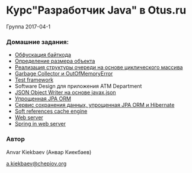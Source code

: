 # Курс"Разработчик Java" в Otus.ru

Группа 2017-04-1

### Домашние задания:
* [Обфускация байткода](https://github.com/chepiov/otus-java-2017-04-kiekbaev/tree/master/lesson01)
* [Определение размера объекта](https://github.com/chepiov/otus-java-2017-04-kiekbaev/tree/master/lesson02)
* [Реализация структуры очереди на основе циклического массива](https://github.com/chepiov/otus-java-2017-04-kiekbaev/tree/master/lesson03)
* [Garbage Collector и OutOfMemoryError](https://github.com/chepiov/otus-java-2017-04-kiekbaev/tree/master/lesson04)
* [Test framework](https://github.com/chepiov/otus-java-2017-04-kiekbaev/tree/master/lesson05)
* Software Design для приложения ATM Department
* [JSON Object Writer на основе javax.json](https://github.com/chepiov/otus-java-2017-04-kiekbaev/tree/master/lesson08)
* [Упрощенная JPA ORM](https://github.com/chepiov/otus-java-2017-04-kiekbaev/tree/master/lesson09)
* [Сервис сохранения данных, упрощенная JPA ORM и Hibernate](https://github.com/chepiov/otus-java-2017-04-kiekbaev/tree/lesson10/lesson09)
* [Soft references cache engine](https://github.com/chepiov/otus-java-2017-04-kiekbaev/tree/lesson11/lesson09)
* [Web server](https://github.com/chepiov/otus-java-2017-04-kiekbaev/tree/lesson12/lesson09)
* [Spring in web server](https://github.com/chepiov/otus-java-2017-04-kiekbaev/tree/lesson13/lesson09)
### Автор 
Anvar Kiekbaev (Анвар Киекбаев)

a.kiekbaev@chepiov.org
